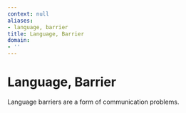 ```yaml
---
context: null
aliases:
- language, barrier
title: Language, Barrier
domain:
- ''
---
```


# Language, Barrier

Language barriers are a form of communication problems.
